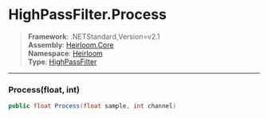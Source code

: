 # HighPassFilter.Process

> **Framework**: .NETStandard,Version=v2.1  
> **Assembly**: [Heirloom.Core][0]  
> **Namespace**: [Heirloom][0]  
> **Type**: [HighPassFilter][1]  

--------------------------------------------------------------------------------

### Process(float, int)

```cs
public float Process(float sample, int channel)
```

[0]: ../Heirloom.Core.md
[1]: Heirloom.HighPassFilter.md
